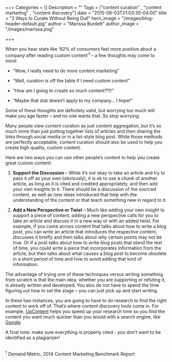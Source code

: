 +++
Categories = []
Description = ""
Tags = ["content curation" , "content marketing" , "content discovery"]
date = "2015-08-03T21:03:30-04:00"
title = "2 Ways to Curate Without Being Dull"
hero_image = "/images/blog-header-default.jpg"
author = "Marissa Burdett"
author_image = "/images/marissa.png"

+++

When you hear stats like ‘82% of consumers feel more positive about a company after reading custom content’<sup>1</sup> – a few thoughts may come to mind:
<ul>
<li><p>“Wow, I really need to do more content marketing”</p></li>
<li><p>“Well, curation is off the table if I need custom content”</p></li>
<li><p>“How am I going to create so much content??!!”</p></li>
<li><p>“Maybe that stat doesn’t apply to my company… I hope!”</p></li>
</ul>

Some of these thoughts are definitely valid, but worrying too much will make you age faster – and no one wants that. So stop worrying.

Many people view content curation as just content aggregation, but it’s so much more than just putting together lists of articles and then sharing the links through social media or in a list-style blog post. While those methods are perfectly acceptable, content curation should also be used to help you create high quality, custom content.

Here are two ways you can use other people’s content to help you create great custom content:

<ol>
<li><p><b>Support the Discussion</b> – While it’s not okay to take an article and try to pass it off as your own (obviously), it is ok to use a chunk of another article, as long as it is cited and credited appropriately, and then add your own insights to it. There should be a discussion of the sourced content, as well as new ideas introduced that help with the understanding of the content or that teach something new in regard to it.</p></li>


<li><p><b>Add a New Perspective or Twist</b> – Much like adding your own insight to support a piece of content, adding a new perspective calls for you to take an article and discuss it in a new way or with an added twist. For example, if you come across content that talks about how to write a blog post, you can write an article that introduces the respective content, discusses it briefly and then talks about why certain points may not be true. Or if a post talks about how to write blog posts that stand the test of time, you could write a piece that incorporates information from the article, but then talks about what causes a blog post to become obsolete in a short period of time and how to avoid adding that kind of information.</p></li>

</ol>

The advantage of trying one of these techniques versus writing something from scratch is that the main idea, whether you are supporting or refuting it, is already written and developed. You also do not have to spend the time figuring out how to set the stage – you can just pick up and start writing.

In these two instances, you are going to have to do research to find the right content to work off of. That’s where content discovery tools come in. For example, [UpContent](http://upcontent.com) helps you speed up your research time so you find the content you want much quicker than you would with a search engine, like [Google](https://upcontent.com/post/google-vs-upcontent/).

A final note: make sure everything is properly cited - you don’t want to be identified as a plagiarizer!

</br>
<sup>1</sup> Demand Metric, 2014 Content Marketing Benchmark Report
